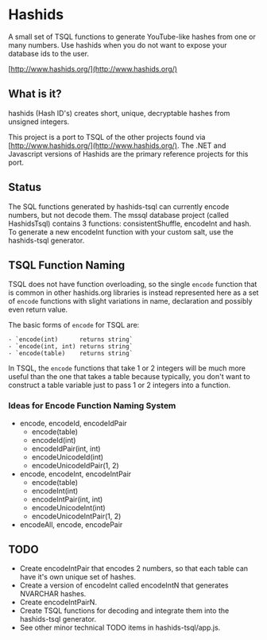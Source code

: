 # Hashids
A small set of TSQL functions to generate YouTube-like hashes from one or many numbers. 
Use hashids when you do not want to expose your database ids to the user.

[http://www.hashids.org/](http://www.hashids.org/)

## What is it?

hashids (Hash ID's) creates short, unique, decryptable hashes from unsigned integers.

This project is a port to TSQL of the other projects found via [http://www.hashids.org/](http://www.hashids.org/).
The .NET and Javascript versions of Hashids are the primary reference projects for this port.

## Status

The SQL functions generated by hashids-tsql can currently encode numbers, but not decode them. The mssql database 
project (called HashidsTsql) contains 3 functions: consistentShuffle, encodeInt and hash. To generate a new encodeInt 
function with your custom salt, use the hashids-tsql generator.

## TSQL Function Naming

TSQL does not have function overloading, so the single `encode` function that is common in other hashids.org libraries
is instead represented here as a set of `encode` functions with slight variations in name, declaration and possibly even
return value.

The basic forms of `encode` for TSQL are:

    - `encode(int)      returns string`
    - `encode(int, int) returns string`
    - `encode(table)    returns string`

In TSQL, the `encode` functions that take 1 or 2 integers will be much more useful than the one that takes a table
because typically, you don't want to construct a table variable just to pass 1 or 2 integers into a function.

### Ideas for Encode Function Naming System

- encode, encodeId, encodeIdPair
    - encode(table)
    - encodeId(int)
    - encodeIdPair(int, int)
    - encodeUnicodeId(int)
    - encodeUnicodeIdPair(1, 2)
- encode, encodeInt, encodeIntPair
    - encode(table)
    - encodeInt(int)
    - encodeIntPair(int, int)
    - encodeUnicodeInt(int)
    - encodeUnicodeIntPair(1, 2)
- encodeAll, encode, encodePair
   
## TODO

- Create encodeIntPair that encodes 2 numbers, so that each table can have it's own unique set of hashes.
- Create a version of encodeInt called encodeIntN that generates NVARCHAR hashes.
- Create encodeIntPairN.
- Create TSQL functions for decoding and integrate them into the hashids-tsql generator.
- See other minor technical TODO items in hashids-tsql/app.js.